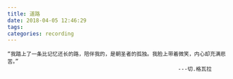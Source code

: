 ```yaml
---
title: 道路
date: 2018-04-05 12:46:29
tags:
categories: recording
---
```


	“我踏上了一条比记忆还长的路，陪伴我的，是朝圣者的孤独。我脸上带着微笑，内心却充满悲苦。”
                                                          ---切.格瓦拉
